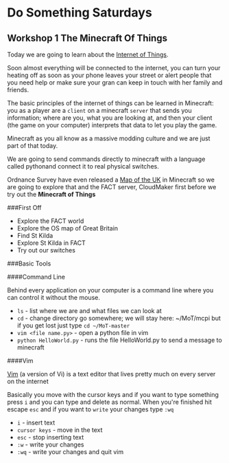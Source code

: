 # Do Something Saturdays

## Workshop 1 The Minecraft Of Things

Today we are going to learn about the [Internet of Things](https://en.wikipedia.org/wiki/Internet_of_Things).

Soon almost everything will be connected to the internet, you can turn your heating off as soon as your phone leaves your street or alert people that you need help or make sure your gran can keep in touch with her family and friends.

The basic principles of the internet of things can be learned in Minecraft: you as a player are a `client` on a minecraft `server` that sends you information; where are you, what you are looking at, and then your client (the game on your computer) interprets that data to let you play the game.

Minecraft as you all know as a massive modding culture and we are just part of that today.

We are going to send commands directly to minecraft with a language called pythonand connect it to real physical switches. 

Ordnance Survey have even released a [Map of the UK](http://www.ordnancesurvey.co.uk/innovate/developers/minecraft-map-britain.html) in Minecraft so we are going to explore that and the FACT server, CloudMaker first before we try out the **Minecraft of Things** 

###First Off

 * Explore the FACT world
 * Explore the OS map of Great Britain
 * Find St Kilda
 * Explore St Kilda in FACT
 * Try out our switches

###Basic Tools

####Command Line

Behind every application on your computer is a command line where you can control it without the mouse.

 * `ls` - list where we are and what files we can look at 
 * `cd` - change directory go somewhere; we will stay here: ~/MoT/mcpi but if you get lost just type `cd ~/MoT-master`
 * `vim <file name.py>` - open a python file in vim 
 * `python HelloWorld.py` - runs the file HelloWorld.py to send a message to minecraft

####Vim

[Vim](http://vim.rtorr.com/) (a version of Vi) is a text editor that lives pretty much on every server on the internet 

Basically you move with the cursor keys and if you want to type something press `i` and you can type and delete as normal. When you're finished hit escape `esc` and if you want to `write` your changes type `:wq`  

 * `i` - insert text
 * `cursor keys` - move in the text
 * `esc` - stop inserting text
 * `:w` - write your changes
 * `:wq` - write your changes and quit vim



